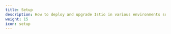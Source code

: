 ```yaml
---
title: Setup
description: How to deploy and upgrade Istio in various environments such as Kubernetes and Consul.
weight: 15
icon: setup
---
```


